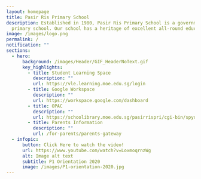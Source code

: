 ```yaml
---
layout: homepage
title: Pasir Ris Primary School
description: Established in 1980, Pasir Ris Primary School is a government
  primary school. Our school has a heritage of excellent all-round education.
image: /images/logo.png
permalink: /
notification: ""
sections:
  - hero:
      background: /images/Header/GIF_HeaderNoText.gif
      key_highlights:
        - title: Student Learning Space
          description: ""
          url: https://vle.learning.moe.edu.sg/login
        - title: Google Workspace
          description: ""
          url: https://workspace.google.com/dashboard
        - title: OPAC
          description: ""
          url: https://schoolibrary.moe.edu.sg/pasirrispri/cgi-bin/spydus.exe/MSGTRN/WPAC/HOME
        - title: Parents Information
          description: ""
          url: /for-parents/parents-gateway
  - infopic:
      button: Click Here to watch the video!
      url: https://www.youtube.com/watch?v=LoxmoqrnzWg
      alt: Image alt text
      subtitle: P1 Orientation 2020
      image: /images/P1-orientation-2020.jpg
---
```

